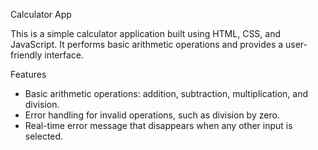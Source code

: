  Calculator App

This is a simple calculator application built using HTML, CSS, and JavaScript. It performs basic arithmetic operations and provides a user-friendly interface. 


 Features

- Basic arithmetic operations: addition, subtraction, multiplication, and division.
- Error handling for invalid operations, such as division by zero.
- Real-time error message that disappears when any other input is selected.

